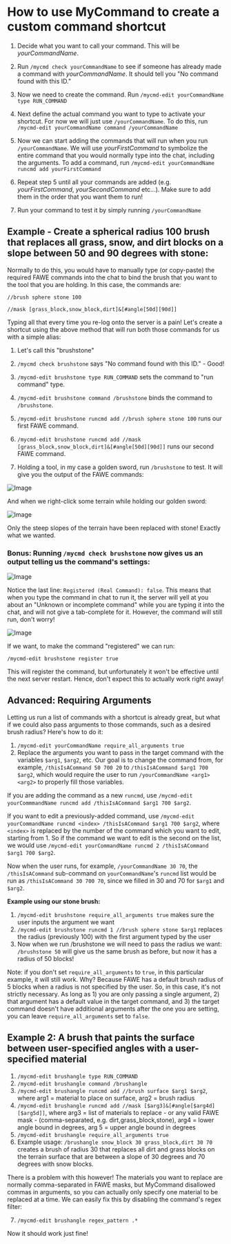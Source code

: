 # How to use MyCommand to create a custom command shortcut

1. Decide what you want to call your command. This will be _yourCommandName_.

2. Run `/mycmd check yourCommandName` to see if someone has already made a command with _yourCommandName_. It should tell you "No command found with this ID." 

3. Now we need to create the command. Run `/mycmd-edit yourCommandName type RUN_COMMAND`

4. Next define the actual command you want to type to activate your shortcut. For now we will just use `/yourCommandName`. To do this, run `/mycmd-edit yourCommandName command /yourCommandName`

5. Now we can start adding the commands that will run when you run `/yourCommandName`. We will use _yourFirstCommand_ to symbolize the entire command that you would normally type into the chat, including the arguments. To add a command, run `/mycmd-edit yourCommandName runcmd add yourFirstCommand`

6. Repeat step 5 until all your commands are added (e.g. _yourFirstCommand_, _yourSecondCommand_ etc...). Make sure to add them in the order that you want them to run!

7. Run your command to test it by simply running `/yourCommandName`

## Example - Create a spherical radius 100 brush that replaces all grass, snow, and dirt blocks on a slope between 50 and 90 degrees with stone:

Normally to do this, you would have to manually type (or copy-paste) the required FAWE commands into the chat to bind the brush that you want to the tool that you are holding. In this case, the commands are:

`//brush sphere stone 100`

`//mask [grass_block,snow_block,dirt]&[#angle[50d][90d]]`

Typing all that every time you re-log onto the server is a pain! Let's create a shortcut using the above method that will run both those commands for us with a simple alias:

1. Let's call this "brushstone"

2. `/mycmd check brushstone` says "No command found with this ID." - Good!

3. `/mycmd-edit brushstone type RUN_COMMAND` sets the command to "run command" type.

4. `/mycmd-edit brushstone command /brushstone` binds the command to `/brushstone`.

5. `/mycmd-edit brushstone runcmd add //brush sphere stone 100` runs our first FAWE command.

6. `/mycmd-edit brushstone runcmd add //mask [grass_block,snow_block,dirt]&[#angle[50d][90d]]` runs our second FAWE command.

7. Holding a tool, in my case a golden sword, run `/brushstone` to test. It will give you the output of the FAWE commands:

![Image](https://i.imgur.com/gj3stTT.png)

And when we right-click some terrain while holding our golden sword:

![Image](https://i.imgur.com/ZmP1naX.png)

Only the steep slopes of the terrain have been replaced with stone! Exactly what we wanted.



### Bonus: Running `/mycmd check brushstone` now gives us an output telling us the command's settings:

![Image](https://i.imgur.com/CQQB3ZR.png)

Notice the last line: `Registered (Real Command): false`. This means that when you type the command in chat to run it, the server will yell at you about an "Unknown or incomplete command" while you are typing it into the chat, and will not give a tab-complete for it. However, the command will still run, don't worry! 

![Image](https://i.imgur.com/fUoZfvV.png)

If we want, to make the command "registered" we can run:

`/mycmd-edit brushstone register true`

This will register the command, but unfortunately it won't be effective until the next server restart. Hence, don't expect this to actually work right away!

## Advanced: Requiring Arguments

Letting us run a list of commands with a shortcut is already great, but what if we could also pass arguments to those commands, such as a desired brush radius? Here's how to do it:

1. `/mycmd-edit yourCommandName require_all_arguments true`
2. Replace the arguments you want to pass in the target command with the variables `$arg1`, `$arg2`, etc. Our goal is to change the command from, for example, `/thisIsACommand 50 700 20` to `/thisIsACommand $arg1 700 $arg2`, which would require the user to run `/yourCommandName <arg1> <arg2>` to properly fill those variables.

If you are adding the command as a new `runcmd`, use `/mycmd-edit yourCommmandName runcmd add /thisIsACommand $arg1 700 $arg2`. 

If you want to edit a previously-added command, use `/mycmd-edit yourCommandName runcmd <index> /thisIsACommand $arg1 700 $arg2`, where `<index>` is replaced by the number of the command which you want to edit, starting from 1. So if the command we want to edit is the second on the list, we would use `/mycmd-edit yourCommandName runcmd 2 /thisIsACommand $arg1 700 $arg2`.

Now when the user runs, for example, `/yourCommandName 30 70`, the `/thisIsACommand` sub-command on `yourCommandName`'s `runcmd` list would be run as `/thisIsACommand 30 700 70`, since we filled in 30 and 70 for `$arg1` and `$arg2`.

**Example using our stone brush:**

1. `/mycmd-edit brushstone require_all_arguments true` makes sure the user inputs the argument we want
2. `/mycmd-edit brushstone runcmd 1 //brush sphere stone $arg1` replaces the radius (previously 100) with the first argument typed by the user
3. Now when we run /brushstone we will need to pass the radius we want: `/brushstone 50` will give us the same brush as before, but now it has a radius of 50 blocks!

Note: if you don't set `require_all_arguments` to `true`, in this particular example, it will still work. Why? Because FAWE has a default brush radius of 5 blocks when a radius is not specified by the user. So, in this case, it's not strictly necessary. As long as 1) you are only passing a single argument, 2) that argument has a default value in the target command, and 3) the target command doesn't have additional arguments after the one you are setting, you can leave `require_all_arguments` set to `false`. 

## Example 2: A brush that paints the surface between user-specified angles with a user-specified material

1. `/mycmd-edit brushangle type RUN_COMMAND`
2.  `/mycmd-edit brushangle command /brushangle`
3.  `/mycmd-edit brushangle runcmd add //brush surface $arg1 $arg2`, where arg1 = material to place on surface, arg2 = brush radius
4.  `/mycmd-edit brushangle runcmd add //mask [$arg3]&[#angle[$arg4d][$arg5d]]`, where arg3 = list of materials to replace - or any valid FAWE mask -  (comma-separated, e.g. dirt,grass_block,stone), arg4 = lower angle bound in degrees, arg 5 = upper angle bound in degrees
5.  `/mycmd-edit brushangle require_all_arguments true`
6.  Example usage: `/brushangle snow_block 30 grass_block,dirt 30 70` creates a brush of radius 30 that replaces all dirt and grass blocks on the terrain surface that are between a slope of 30 degrees and 70 degrees with snow blocks.

There is a problem with this however! The materials you want to replace are normally comma-separated in FAWE masks, but MyCommand disallowed commas in arguments, so you can actually only specify one material to be replaced at a time. We can easily fix this by disabling the command's regex filter:

7. `/mycmd-edit brushangle regex_pattern .*`

Now it should work just fine!
